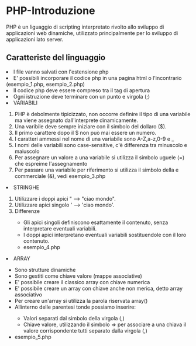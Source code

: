 # PHP-Introduzione
PHP è un liguaggio di scripting interpretato rivolto allo sviluppo di applicazioni web dinamiche, utilizzato principalmente per lo sviluppo di applicazioni lato server.</br>
<h2>Caratteriste del linguaggio</h2>
<li>I file vanno salvati con l'estensione php</li>
<li>E' possibili incorporare il codice php in una pagina html o l'incontrario (esempio_1.php, esempio_2.php)</li>
<li>Il codice php deve essere compreso tra il tag di apertura <?php e il tag di chiusura ?></li>
<li>Ogni istruzione deve terminare con un punto e virgola (;)</li>
<li>VARIABILI</li>
  <ol>
    <li>PHP è debolmente tipicizzato, non occorre definire il tipo di una variabile ma viene assegnato dall'interprete dinamicamente.</li>
    <li>Una varibile deve sempre iniziare con il simbolo del dollaro ($).</li>
    <li>Il primo carattere dopo il $ non può mai essere un numero.</li>
    <li>I caratteri ammessi nel nome di una variabile sono A-Z,a-z,0-9 e _</li>
    <li>I nomi delle variabili sono case-sensitive, c'è differenza tra minuscolo e maiuscolo</li>
    <li>Per assegnare un valore a una variabile si utilizza il simbolo uguele (=) che espreime l'assegnamento</li>
    <li>Per passare una variabile per riferimento si utilizza il simbolo della e commerciale (&), vedi esempio_3.php</li>
  </ol>
<li>STRINGHE</li>
  <ol>
    <li>Utilizzare i doppi apici " --> "ciao mondo".</li>
    <li>Utilizzare apici singolo ' --> 'ciao mondo'.</li>
    <li>Differenze</li>
    <ul>
      <li>Gli apici singoli definiscono esattamente il contenuto, senza interpretare eventuali variabili.</li>
      <li>I doppi apici interpretano eventuali variabili sostituendole con il loro contenuto.</li>
      <li>esempio_4.php</li>
    </ul>
  </ol>
<li>ARRAY</li>
  <ul>
    <li>Sono strutture dinamiche</li>
    <li>Sono gestiti come chiave valore (mappe associative)</li>
    <li>E' possibile creare il classico array con chiave numerica</li>
    <li>E' possibile creare un array con chiave anche non merica, detto array associativo</li>
    <li>Per creare un'array si utilizza la parola riservata array()</li>
    <li>Allinterno delle parentesi tonde possiamo inserire:</li>
      <ul>
        <li>Valori separati dal simbolo della virgola (,)</li>
        <li>Chiave valore, utilizzando il simbolo => per associare a una chiava il valore corrispondente tutti separato dalla virgola (,)</li>
      </ul>
    <li>esempio_5.php</li>
  </ul>
